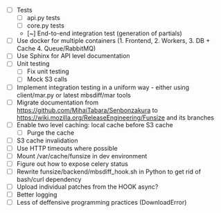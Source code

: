 - [ ] Tests
  - [ ] api.py tests
  - [ ] core.py tests
  - [~] End-to-end integration test (generation of partials)
- [ ] Use docker for multiple containers (1. Frontend, 2. Workers, 3. DB + Cache 4. Queue/RabbitMQ)
- [ ] Use Sphinx for API level documentation
- [ ] Unit testing
  - [ ] Fix unit testing
  - [ ] Mock S3 calls
- [ ] Implement integration testing in a uniform way - either using client/mar.py or latest mbsdiff/mar tools
- [ ] Migrate documentation from https://github.com/MihaiTabara/Senbonzakura to https://wiki.mozilla.org/ReleaseEngineering/Funsize and its branches
- [ ] Enable two level caching: local cache before S3 cache
  - [ ] Purge the cache
- [ ] S3 cache invalidation
- [ ] Use HTTP timeouts where possible
- [ ] Mount /var/cache/funsize in dev environment
- [ ] Figure out how to expose celery status
- [ ] Rewrite funsize/backend/mbsdiff_hook.sh in Python to get rid of bash/curl dependency
- [ ] Upload individual patches from the HOOK async?
- [ ] Better logging
- [ ] Less of deffensive programming practices (DownloadError)
